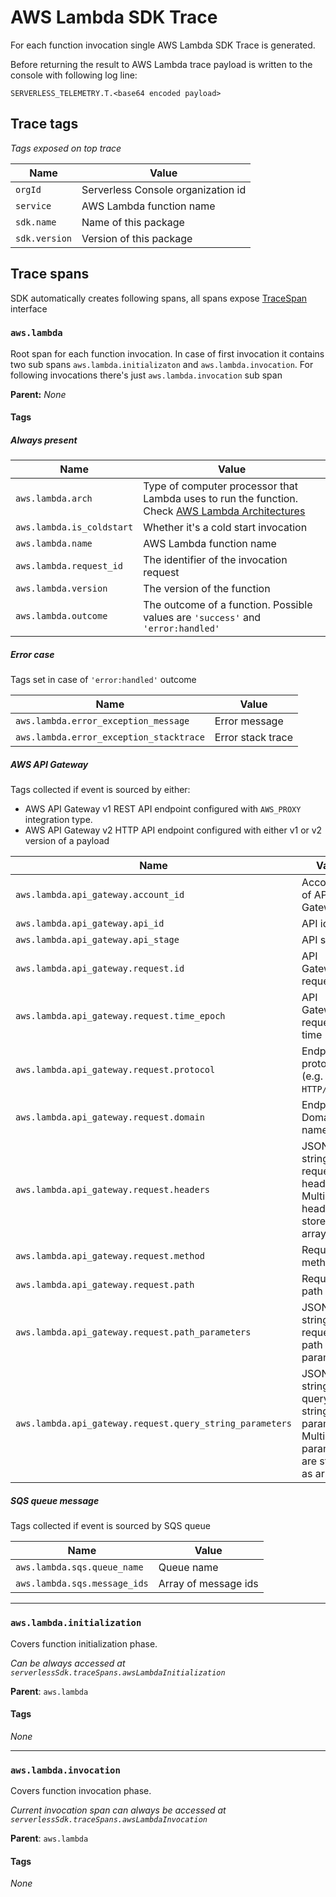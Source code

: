 # AWS Lambda SDK Trace

For each function invocation single AWS Lambda SDK Trace is generated.

Before returning the result to AWS Lambda trace payload is written to the console with following log line:

```
SERVERLESS_TELEMETRY.T.<base64 encoded payload>
```

## Trace tags

_Tags exposed on top trace_

| Name          | Value                              |
| ------------- | ---------------------------------- |
| `orgId`       | Serverless Console organization id |
| `service`     | AWS Lambda function name           |
| `sdk.name`    | Name of this package               |
| `sdk.version` | Version of this package            |

## Trace spans

SDK automatically creates following spans, all spans expose [TraceSpan](trace-span.md) interface

### `aws.lambda`

Root span for each function invocation. In case of first invocation it contains two sub spans `aws.lambda.initializaton` and `aws.lambda.invocation`. For following invocations there's just `aws.lambda.invocation` sub span

**Parent:** _None_

#### Tags

##### Always present

| Name                      | Value                                                                                                                                                                |
| ------------------------- | -------------------------------------------------------------------------------------------------------------------------------------------------------------------- |
| `aws.lambda.arch`         | Type of computer processor that Lambda uses to run the function. Check [AWS Lambda Architectures](https://docs.aws.amazon.com/lambda/latest/dg/foundation-arch.html) |
| `aws.lambda.is_coldstart` | Whether it's a cold start invocation                                                                                                                                 |
| `aws.lambda.name`         | AWS Lambda function name                                                                                                                                             |
| `aws.lambda.request_id`   | The identifier of the invocation request                                                                                                                             |
| `aws.lambda.version`      | The version of the function                                                                                                                                          |
| `aws.lambda.outcome`      | The outcome of a function. Possible values are `'success'` and `'error:handled'`                                                                                     |

##### Error case

Tags set in case of `'error:handled'` outcome

| Name                                    | Value             |
| --------------------------------------- | ----------------- |
| `aws.lambda.error_exception_message`    | Error message     |
| `aws.lambda.error_exception_stacktrace` | Error stack trace |

##### AWS API Gateway

Tags collected if event is sourced by either:

- AWS API Gateway v1 REST API endpoint configured with `AWS_PROXY` integration type.
- AWS API Gateway v2 HTTP API endpoint configured with either v1 or v2 version of a payload

| Name                                                     | Value                                                                               |
| -------------------------------------------------------- | ----------------------------------------------------------------------------------- |
| `aws.lambda.api_gateway.account_id`                      | Account id of API Gateway                                                           |
| `aws.lambda.api_gateway.api_id`                          | API id                                                                              |
| `aws.lambda.api_gateway.api_stage`                       | API stage                                                                           |
| `aws.lambda.api_gateway.request.id`                      | API Gateway request id                                                              |
| `aws.lambda.api_gateway.request.time_epoch`              | API Gateway request time                                                            |
| `aws.lambda.api_gateway.request.protocol`                | Endpoint protocol (e.g. `HTTP/1.1`)                                                 |
| `aws.lambda.api_gateway.request.domain`                  | Endpoint Domain name                                                                |
| `aws.lambda.api_gateway.request.headers`                 | JSON string of request headers. Multi value headers are stored as arrays            |
| `aws.lambda.api_gateway.request.method`                  | Request method                                                                      |
| `aws.lambda.api_gateway.request.path`                    | Request path                                                                        |
| `aws.lambda.api_gateway.request.path_parameters`         | JSON string of request path parameters                                              |
| `aws.lambda.api_gateway.request.query_string_parameters` | JSON string of query string parameters. Multi value parameters are stored as arrays |

##### SQS queue message

Tags collected if event is sourced by SQS queue

| Name                         | Value                |
| ---------------------------- | -------------------- |
| `aws.lambda.sqs.queue_name`  | Queue name           |
| `aws.lambda.sqs.message_ids` | Array of message ids |

---

### `aws.lambda.initialization`

Covers function initialization phase.

_Can be always accessed at `serverlessSdk.traceSpans.awsLambdaInitialization`_

**Parent**: `aws.lambda`

#### Tags

_None_

---

### `aws.lambda.invocation`

Covers function invocation phase.

_Current invocation span can always be accessed at `serverlessSdk.traceSpans.awsLambdaInvocation`_

**Parent**: `aws.lambda`

#### Tags

_None_
